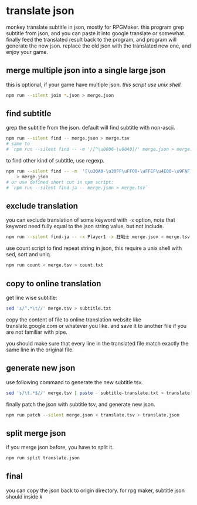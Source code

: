 # translate json
monkey translate subtitle in json, mostly for RPGMaker.
this program grep subtitle from json,
and you can paste it into google translate or somewhat.
finally feed the translated result back to the program,
and program will generate the new json.
replace the old json with the translated new one,
and enjoy your game.

## merge multiple json into a single large json
this is optional, if your game have multiple json.
*this script use unix shell.*

```sh
npm run --silent join *.json > merge.json
```

## find subtitle
grep the subtitle from the json.
default will find subtitle with non-ascii.

```sh
npm run --silent find -- merge.json > merge.tsv
# same to
# `npm run --silent find -- -m '/[^\u0000-\u00A0]/' merge.json > merge.tsv`
```

to find other kind of subtitle, use regexp.

```sh
npm run --silent find -- -m  '[\u30A0-\u30FF\uFF00-\uFFEF\u4E00-\u9FAF]' \
    > merge.json
# or use defined short cut in npm script:
# `npm run --silent find-ja -- merge.json > merge.tsv`
```

## exclude translation
you can exclude translation of some keyword with `-x` option,
note that keyword need fully equal to the json string value,
but not include.

```sh
npm run --silent find-ja -- -x Player1 -x 狂戰士 merge.json > merge.tsv
```

use count script to find repeat string in json,
this require a unix shell with sed, sort and uniq.

```sh
npm run count < merge.tsv > count.txt
```

## copy to online translation
get line wise subtitle:

```sh
sed 's/^.*\t//' merge.tsv > subtitle.txt
```

copy the content of file to online translation website
like translate.google.com or whatever you like.
and save it to another file if you are not familiar with pipe.

you should make sure that every line in the translated file
match exactly the same line in the original file.

## generate new json
use following command to generate the new subtitle tsv.

```sh
sed 's/\t.*$//' merge.tsv | paste - subtitle-translate.txt > translate.tsv
```

finally patch the json with subtitle tsv,
and generate new json.

```sh
npm run patch --silent merge.json < translate.tsv > translate.json
```

## split merge json
if you merge json before, you have to split it.

```sh
npm run split translate.json
```

## final
you can copy the json back to origin directory.
for rpg maker, subtitle json should inside k
